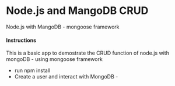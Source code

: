 # Node.js and MangoDB  CRUD
 Node.js with MangoDB - mongoose framework

 
#### Instructions 
This is a basic app to demostrate the CRUD function of node.js with mongoDB - using mongoose framework
<ul>
 <li>run  npm install</li>
<li>Create a user and interact with MongoDB -  </li>
</ul>
